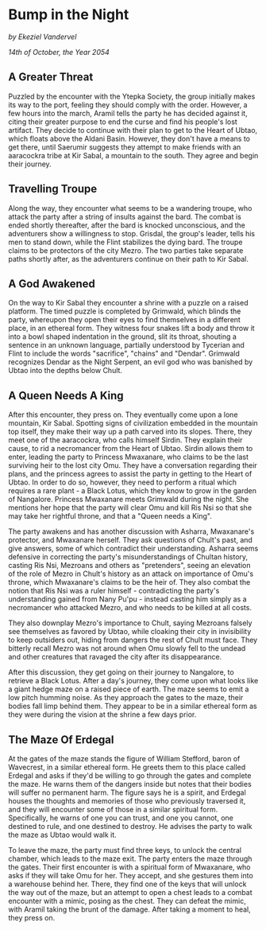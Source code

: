 # Bump in the Night

*by Ekeziel Vandervel*

*14th of October, the Year 2054*

## A Greater Threat
Puzzled by the encounter with the Ytepka Society, the group initially makes its way to the port, feeling they should comply with the order. However, a few hours into the march, Aramil tells the party he has decided against it, citing their greater purpose to end the curse and find his people's lost artifact. They decide to continue with their plan to get to the Heart of Ubtao, which floats above the Aldani Basin. However, they don't have a means to get there, until Saerumir suggests they attempt to make friends with an aaracockra tribe at Kir Sabal, a mountain to the south. They agree and begin their journey. 

## Travelling Troupe
Along the way, they encounter what seems to be a wandering troupe, who attack the party after a string of insults against the bard. The combat is ended shortly thereafter, after the bard is knocked unconscious, and the adventurers show a willingness to stop. Grisdal, the group's leader, tells his men to stand down, while the Flint stabilizes the dying bard. The troupe claims to be protectors of the city Mezro. The two parties take separate paths shortly after, as the adventurers continue on their path to Kir Sabal. 

## A God Awakened
On the way to Kir Sabal they encounter a shrine with a puzzle on a raised platform. The timed puzzle is completed by Grimwald, which blinds the party, whereupon they open their eyes to find themselves in a different place, in an ethereal form. They witness four snakes lift a body and throw it into a bowl shaped indentation in the ground, slit its throat, shouting a sentence in an unknown language, partially understood by Tycerian and Flint to include the words "sacrifice", "chains" and "Dendar". Grimwald recognizes Dendar as the Night Serpent, an evil god who was banished by Ubtao into the depths below Chult.

## A Queen Needs A King
After this encounter, they press on. They eventually come upon a lone mountain, Kir Sabal. Spotting signs of civilization embedded in the mountain top itself, they make their way up a path carved into its slopes. There, they meet one of the aaracockra, who calls himself Sirdin. They explain their cause, to rid a necromancer from the Heart of Ubtao. Sirdin allows them to enter, leading the party to Princess Mwaxanare, who claims to be the last surviving heir to the lost city Omu. They have a conversation regarding their plans, and the princess agrees to assist the party in getting to the Heart of Ubtao. In order to do so, however, they need to perform a ritual which requires a rare plant - a Black Lotus, which they know to grow in the garden of Nangalore. Princess Mwaxanare meets Grimwald during the night. She mentions her hope that the party will clear Omu and kill Ris Nsi so that she may take her rightful throne, and that a "Queen needs a King".

The party awakens and has another discussion with Asharra, Mwaxanare's protector, and Mwaxanare herself. They ask questions of Chult's past, and give answers, some of which contradict their understanding. Asharra seems defensive in correcting the party's misunderstandings of Chultan history, casting Ris Nsi, Mezroans and others as "pretenders", seeing an elevation of the role of Mezro in Chult's history as an attack on importance of Omu's throne, which Mwaxanare's claims to be the heir of. They also combat the notion that Ris Nsi was a ruler himself - contradicting the party's understanding gained from Nany Pu'pu - instead casting him simply as a necromancer who attacked Mezro, and who needs to be killed at all costs. 

They also downplay Mezro's importance to Chult, saying Mezroans falsely see themselves as favored by Ubtao, while cloaking their city in invisibility to keep outsiders out, hiding from dangers the rest of Chult must face. They bitterly recall Mezro was not around when Omu slowly fell to the undead and other creatures that ravaged the city after its disappearance. 

After this discussion, they get going on their journey to Nangalore, to retrieve a Black Lotus. After a day's journey, they come upon what looks like a giant hedge maze on a raised piece of earth. The maze seems to emit a low pitch humming noise. As they approach the gates to the maze, their bodies fall limp behind them. They appear to be in a similar ethereal form as they were during the vision at the shrine a few days prior.

## The Maze Of Erdegal
At the gates of the maze stands the figure of William Stefford, baron of Wavecrest, in a similar ethereal form. He greets them to this place called Erdegal and asks if they'd be willing to go through the gates and complete the maze. He warns them of the dangers inside but notes that their bodies will suffer no permanent harm. The figure says he is a spirit, and Erdegal houses the thoughts and memories of those who previously traversed it, and they will encounter some of those in a similar spiritual form. Specifically, he warns of one you can trust, and one you cannot, one destined to rule, and one destined to destroy. He advises the party to walk the maze as Ubtao would walk it. 

To leave the maze, the party must find three keys, to unlock the central chamber, which leads to the maze exit. The party enters the maze through the gates. Their first encounter is with a spiritual form of Mwaxanare, who asks if they will take Omu for her. They accept, and she gestures them into a warehouse behind her. There, they find one of the keys that will unlock the way out of the maze, but an attempt to open a chest leads to a combat encounter with a mimic, posing as the chest. They can defeat the mimic, with Aramil taking the brunt of the damage. After taking a moment to heal, they press on.
